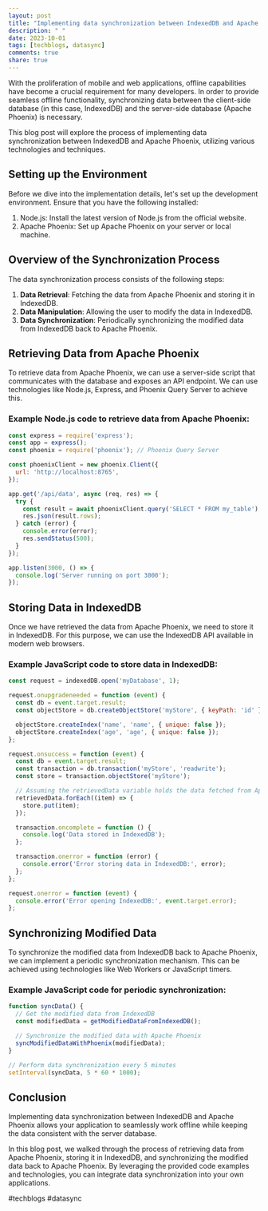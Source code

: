 ```yaml
---
layout: post
title: "Implementing data synchronization between IndexedDB and Apache Phoenix"
description: " "
date: 2023-10-01
tags: [techblogs, datasync]
comments: true
share: true
---
```


With the proliferation of mobile and web applications, offline capabilities have become a crucial requirement for many developers. In order to provide seamless offline functionality, synchronizing data between the client-side database (in this case, IndexedDB) and the server-side database (Apache Phoenix) is necessary.

This blog post will explore the process of implementing data synchronization between IndexedDB and Apache Phoenix, utilizing various technologies and techniques.

## Setting up the Environment

Before we dive into the implementation details, let's set up the development environment. Ensure that you have the following installed:

1. Node.js: Install the latest version of Node.js from the official website.
2. Apache Phoenix: Set up Apache Phoenix on your server or local machine.

## Overview of the Synchronization Process

The data synchronization process consists of the following steps:

1. **Data Retrieval**: Fetching the data from Apache Phoenix and storing it in IndexedDB.
2. **Data Manipulation**: Allowing the user to modify the data in IndexedDB.
3. **Data Synchronization**: Periodically synchronizing the modified data from IndexedDB back to Apache Phoenix.

## Retrieving Data from Apache Phoenix

To retrieve data from Apache Phoenix, we can use a server-side script that communicates with the database and exposes an API endpoint. We can use technologies like Node.js, Express, and Phoenix Query Server to achieve this.

### Example Node.js code to retrieve data from Apache Phoenix:

```javascript
const express = require('express');
const app = express();
const phoenix = require('phoenix'); // Phoenix Query Server

const phoenixClient = new phoenix.Client({
  url: 'http://localhost:8765',
});

app.get('/api/data', async (req, res) => {
  try {
    const result = await phoenixClient.query('SELECT * FROM my_table');
    res.json(result.rows);
  } catch (error) {
    console.error(error);
    res.sendStatus(500);
  }
});

app.listen(3000, () => {
  console.log('Server running on port 3000');
});
```

## Storing Data in IndexedDB

Once we have retrieved the data from Apache Phoenix, we need to store it in IndexedDB. For this purpose, we can use the IndexedDB API available in modern web browsers.

### Example JavaScript code to store data in IndexedDB:

```javascript
const request = indexedDB.open('myDatabase', 1);

request.onupgradeneeded = function (event) {
  const db = event.target.result;
  const objectStore = db.createObjectStore('myStore', { keyPath: 'id' });

  objectStore.createIndex('name', 'name', { unique: false });
  objectStore.createIndex('age', 'age', { unique: false });
};

request.onsuccess = function (event) {
  const db = event.target.result;
  const transaction = db.transaction('myStore', 'readwrite');
  const store = transaction.objectStore('myStore');

  // Assuming the retrievedData variable holds the data fetched from Apache Phoenix
  retrievedData.forEach((item) => {
    store.put(item);
  });

  transaction.oncomplete = function () {
    console.log('Data stored in IndexedDB');
  };

  transaction.onerror = function (error) {
    console.error('Error storing data in IndexedDB:', error);
  };
};

request.onerror = function (event) {
  console.error('Error opening IndexedDB:', event.target.error);
};
```

## Synchronizing Modified Data

To synchronize the modified data from IndexedDB back to Apache Phoenix, we can implement a periodic synchronization mechanism. This can be achieved using technologies like Web Workers or JavaScript timers.

### Example JavaScript code for periodic synchronization:

```javascript
function syncData() {
  // Get the modified data from IndexedDB
  const modifiedData = getModifiedDataFromIndexedDB();

  // Synchronize the modified data with Apache Phoenix
  syncModifiedDataWithPhoenix(modifiedData);
}

// Perform data synchronization every 5 minutes
setInterval(syncData, 5 * 60 * 1000);
```

## Conclusion

Implementing data synchronization between IndexedDB and Apache Phoenix allows your application to seamlessly work offline while keeping the data consistent with the server database.

In this blog post, we walked through the process of retrieving data from Apache Phoenix, storing it in IndexedDB, and synchronizing the modified data back to Apache Phoenix. By leveraging the provided code examples and technologies, you can integrate data synchronization into your own applications.

#techblogs #datasync